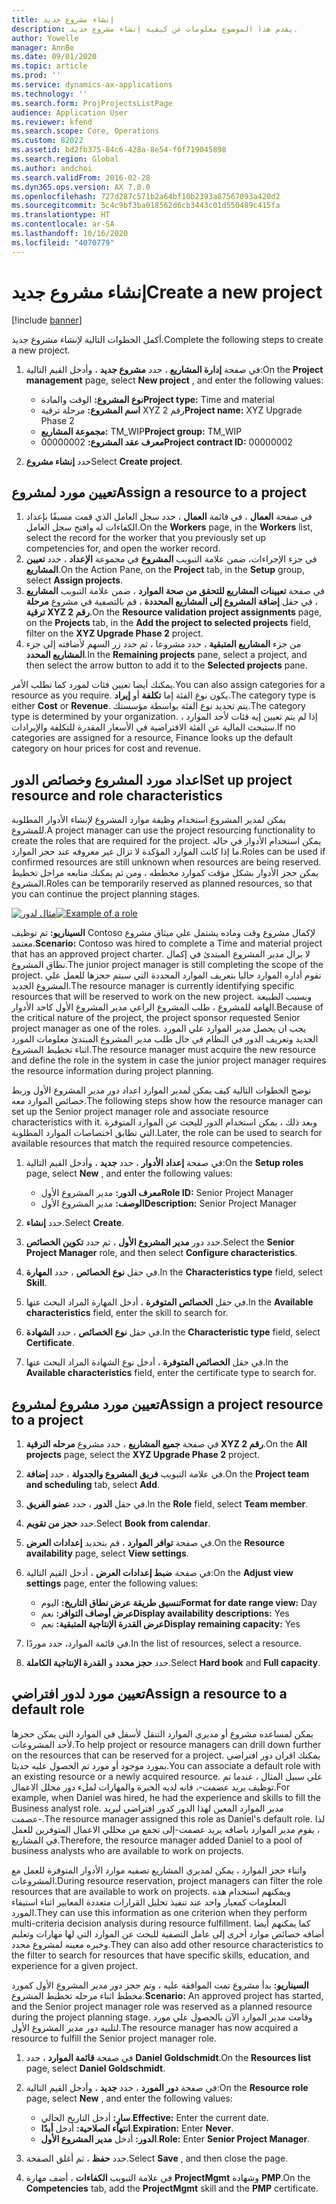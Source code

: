 ```yaml
---
title: إنشاء مشروع جديد
description: يقدم هذا الموضوع معلومات عن كيفية إنشاء مشروع جديد.
author: Yowelle
manager: AnnBe
ms.date: 09/01/2020
ms.topic: article
ms.prod: ''
ms.service: dynamics-ax-applications
ms.technology: ''
ms.search.form: ProjProjectsListPage
audience: Application User
ms.reviewer: kfend
ms.search.scope: Core, Operations
ms.custom: 82022
ms.assetid: bd2fb375-84c6-428a-8e54-f0f719045898
ms.search.region: Global
ms.author: andchoi
ms.search.validFrom: 2016-02-28
ms.dyn365.ops.version: AX 7.0.0
ms.openlocfilehash: 727d287c571b2a64bf10b2393a87567093a420d2
ms.sourcegitcommit: 5c4c9bf3ba018562d6cb3443c01d550489c415fa
ms.translationtype: HT
ms.contentlocale: ar-SA
ms.lasthandoff: 10/16/2020
ms.locfileid: "4070779"
---
```

# <a name="create-a-new-project"></a><span data-ttu-id="0d446-103">إنشاء مشروع جديد</span><span class="sxs-lookup"><span data-stu-id="0d446-103">Create a new project</span></span>

[!include [banner](../includes/banner.md)]

<span data-ttu-id="0d446-104">أكمل الخطوات التالية لإنشاء مشروع جديد.</span><span class="sxs-lookup"><span data-stu-id="0d446-104">Complete the following steps to create a new project.</span></span>

1. <span data-ttu-id="0d446-105">في صفحة **إدارة المشاريع** ، حدد **مشروع جديد** ، وأدخل القيم التالية:</span><span class="sxs-lookup"><span data-stu-id="0d446-105">On the **Project management** page, select **New project** , and enter the following values:</span></span>

    - <span data-ttu-id="0d446-106">**نوع المشروع:** الوقت والمادة</span><span class="sxs-lookup"><span data-stu-id="0d446-106">**Project type:** Time and material</span></span>
    - <span data-ttu-id="0d446-107">**اسم المشروع:** مرحلة ترقية XYZ رقم 2</span><span class="sxs-lookup"><span data-stu-id="0d446-107">**Project name:** XYZ Upgrade Phase 2</span></span>
    - <span data-ttu-id="0d446-108">**مجموعة المشاريع:** TM\_WIP</span><span class="sxs-lookup"><span data-stu-id="0d446-108">**Project group:** TM\_WIP</span></span>
    - <span data-ttu-id="0d446-109">**معرف عقد المشروع:** 00000002</span><span class="sxs-lookup"><span data-stu-id="0d446-109">**Project contract ID:** 00000002</span></span>

2. <span data-ttu-id="0d446-110">حدد **إنشاء مشروع**</span><span class="sxs-lookup"><span data-stu-id="0d446-110">Select **Create project**.</span></span>

## <a name="assign-a-resource-to-a-project"></a><span data-ttu-id="0d446-111">تعيين مورد لمشروع</span><span class="sxs-lookup"><span data-stu-id="0d446-111">Assign a resource to a project</span></span>

1. <span data-ttu-id="0d446-112">في صفحة **العمال** ، في قائمة **العمال** ، حدد سجل العامل الذي قمت مسبقًا بإعداد الكفاءات له وافتح سجل العامل.</span><span class="sxs-lookup"><span data-stu-id="0d446-112">On the **Workers** page, in the **Workers** list, select the record for the worker that you previously set up competencies for, and open the worker record.</span></span>
2. <span data-ttu-id="0d446-113">في جزء الإجراءات، ضمن علامة التبويب **المشروع** في مجموعة **الإعداد** ، حدد **تعيين المشاريع**.</span><span class="sxs-lookup"><span data-stu-id="0d446-113">On the Action Pane, on the **Project** tab, in the **Setup** group, select **Assign projects**.</span></span>
3. <span data-ttu-id="0d446-114">في صفحة **تعيينات المشاريع للتحقق من صحة الموارد** ، ضمن علامة التبويب **المشاريع** ، في حقل **إضافة المشروع إلى المشاريع المحددة** ، قم بالتصفية في مشروع **مرحلة ترقية XYZ رقم 2**.</span><span class="sxs-lookup"><span data-stu-id="0d446-114">On the **Resource validation project assignments** page, on the **Projects** tab, in the **Add the project to selected projects** field, filter on the **XYZ Upgrade Phase 2** project.</span></span>
4. <span data-ttu-id="0d446-115">من جزء **المشاريع المتبقية** ، حدد مشروعا ، ثم حدد زر السهم لأضافته إلى جزء **المشاريع المحدد**.</span><span class="sxs-lookup"><span data-stu-id="0d446-115">In the **Remaining projects** pane, select a project, and then select the arrow button to add it to the **Selected projects** pane.</span></span>

<span data-ttu-id="0d446-116">يمكنك أيضا تعيين فئات لمورد كما تطلب الأمر.</span><span class="sxs-lookup"><span data-stu-id="0d446-116">You can also assign categories for a resource as you require.</span></span> <span data-ttu-id="0d446-117">يكون نوع الفئة إما **تكلفة** أو **إيراد**.</span><span class="sxs-lookup"><span data-stu-id="0d446-117">The category type is either **Cost** or **Revenue**.</span></span> <span data-ttu-id="0d446-118">يتم تحديد نوع الفئة بواسطة مؤسستك.</span><span class="sxs-lookup"><span data-stu-id="0d446-118">The category type is determined by your organization.</span></span> <span data-ttu-id="0d446-119">إذا لم يتم تعيين إيه فئات لأحد الموارد ، ستبحث المالية عن الفئة الافتراضية في الأسعار المقدرة للتكلفة والإيرادات.</span><span class="sxs-lookup"><span data-stu-id="0d446-119">If no categories are assigned for a resource, Finance looks up the default category on hour prices for cost and revenue.</span></span>

## <a name="set-up-project-resource-and-role-characteristics"></a><span data-ttu-id="0d446-120">اعداد مورد المشروع وخصائص الدور</span><span class="sxs-lookup"><span data-stu-id="0d446-120">Set up project resource and role characteristics</span></span>

<span data-ttu-id="0d446-121">يمكن لمدير المشروع استخدام وظيفة موارد المشروع لإنشاء الأدوار المطلوبة للمشروع.</span><span class="sxs-lookup"><span data-stu-id="0d446-121">A project manager can use the project resourcing functionality to create the roles that are required for the project.</span></span> <span data-ttu-id="0d446-122">يمكن استخدام الأدوار في حاله ما إذا كانت الموارد المؤكدة لا تزال غير معروفه عند حجز الموارد.</span><span class="sxs-lookup"><span data-stu-id="0d446-122">Roles can be used if confirmed resources are still unknown when resources are being reserved.</span></span> <span data-ttu-id="0d446-123">يمكن حجز الأدوار بشكل مؤقت كموارد مخططه ، ومن ثم يمكنك متابعه مراحل تخطيط المشروع.</span><span class="sxs-lookup"><span data-stu-id="0d446-123">Roles can be temporarily reserved as planned resources, so that you can continue the project planning stages.</span></span>

<span data-ttu-id="0d446-124">[![مثال لدور](./media/projectresourcing05.jpg)](./media/projectresourcing05.jpg)</span><span class="sxs-lookup"><span data-stu-id="0d446-124">[![Example of a role](./media/projectresourcing05.jpg)](./media/projectresourcing05.jpg)</span></span> 

<span data-ttu-id="0d446-125">**السيناريو:** تم توظيف Contoso لإكمال مشروع وقت وماده يشتمل علي ميثاق مشروع معتمد.</span><span class="sxs-lookup"><span data-stu-id="0d446-125">**Scenario:** Contoso was hired to complete a Time and material project that has an approved project charter.</span></span> <span data-ttu-id="0d446-126">لا يزال مدير المشروع المبتدئ في إكمال نطاق المشروع.</span><span class="sxs-lookup"><span data-stu-id="0d446-126">The junior project manager is still completing the scope of the project.</span></span> <span data-ttu-id="0d446-127">تقوم أداره الموارد حاليا بتعريف الموارد المحددة التي سيتم حجزها للعمل علي المشروع الجديد.</span><span class="sxs-lookup"><span data-stu-id="0d446-127">The resource manager is currently identifying specific resources that will be reserved to work on the new project.</span></span> <span data-ttu-id="0d446-128">وبسبب الطبيعة الهامه للمشروع ، طلب المشروع الراعي مدير المشروع الأول كاحد الأدوار.</span><span class="sxs-lookup"><span data-stu-id="0d446-128">Because of the critical nature of the project, the project sponsor requested Senior project manager as one of the roles.</span></span> <span data-ttu-id="0d446-129">يجب ان يحصل مدير الموارد علي المورد الجديد وتعريف الدور في النظام في حال طلب مدير المشروع المبتدئ معلومات المورد اثناء تخطيط المشروع.</span><span class="sxs-lookup"><span data-stu-id="0d446-129">The resource manager must acquire the new resource and define the role in the system in case the junior project manager requires the resource information during project planning.</span></span>

<span data-ttu-id="0d446-130">توضح الخطوات التالية كيف يمكن لمدير الموارد اعداد دور مدير المشروع الأول وربط خصائص الموارد معه.</span><span class="sxs-lookup"><span data-stu-id="0d446-130">The following steps show how the resource manager can set up the Senior project manager role and associate resource characteristics with it.</span></span> <span data-ttu-id="0d446-131">وبعد ذلك ، يمكن استخدام الدور للبحث عن الموارد المتوفرة التي تطابق اختصاصات الموارد المطلوبة.</span><span class="sxs-lookup"><span data-stu-id="0d446-131">Later, the role can be used to search for available resources that match the required resource competencies.</span></span>

1. <span data-ttu-id="0d446-132">في صفحة **إعداد الأدوار** ، حدد **جديد** ، وأدخل القيم التالية:</span><span class="sxs-lookup"><span data-stu-id="0d446-132">On the **Setup roles** page, select **New** , and enter the following values:</span></span>

    - <span data-ttu-id="0d446-133">**معرف الدور:** مدير المشروع الأول</span><span class="sxs-lookup"><span data-stu-id="0d446-133">**Role ID:** Senior Project Manager</span></span>
    - <span data-ttu-id="0d446-134">**الوصف:** مدير المشروع الأول</span><span class="sxs-lookup"><span data-stu-id="0d446-134">**Description:** Senior Project Manager</span></span>

2. <span data-ttu-id="0d446-135">حدد **إنشاء**.</span><span class="sxs-lookup"><span data-stu-id="0d446-135">Select **Create**.</span></span>
3. <span data-ttu-id="0d446-136">حدد دور **مدير المشروع الأول** ، ثم حدد **تكوين الخصائص**.</span><span class="sxs-lookup"><span data-stu-id="0d446-136">Select the **Senior Project Manager** role, and then select **Configure characteristics**.</span></span>
4. <span data-ttu-id="0d446-137">في حقل **نوع الخصائص** ، حدد **المهارة**.</span><span class="sxs-lookup"><span data-stu-id="0d446-137">In the **Characteristics type** field, select **Skill**.</span></span>
5. <span data-ttu-id="0d446-138">في حقل **الخصائص المتوفرة** ، أدخل المهارة المراد البحث عنها.</span><span class="sxs-lookup"><span data-stu-id="0d446-138">In the **Available characteristics** field, enter the skill to search for.</span></span>
6. <span data-ttu-id="0d446-139">في حقل **نوع الخصائص** ، حدد **الشهادة**.</span><span class="sxs-lookup"><span data-stu-id="0d446-139">In the **Characteristic type** field, select **Certificate**.</span></span>
7. <span data-ttu-id="0d446-140">في حقل **الخصائص المتوفرة** ، أدخل نوع الشهادة المراد البحث عنها.</span><span class="sxs-lookup"><span data-stu-id="0d446-140">In the **Available characteristics** field, enter the certificate type to search for.</span></span>

## <a name="assign-a-project-resource-to-a-project"></a><span data-ttu-id="0d446-141">تعيين مورد مشروع لمشروع</span><span class="sxs-lookup"><span data-stu-id="0d446-141">Assign a project resource to a project</span></span>

1. <span data-ttu-id="0d446-142">في صفحة **جميع المشاريع** ، حدد مشروع **مرحله الترقية XYZ رقم 2**.</span><span class="sxs-lookup"><span data-stu-id="0d446-142">On the **All projects** page, select the **XYZ Upgrade Phase 2** project.</span></span>
2. <span data-ttu-id="0d446-143">في علامة التبويب **فريق المشروع والجدولة** ، حدد **إضافة**.</span><span class="sxs-lookup"><span data-stu-id="0d446-143">On the **Project team and scheduling** tab, select **Add**.</span></span>
3. <span data-ttu-id="0d446-144">في حقل **الدور** ، حدد **عضو الفريق**.</span><span class="sxs-lookup"><span data-stu-id="0d446-144">In the **Role** field, select **Team member**.</span></span>
4. <span data-ttu-id="0d446-145">حدد **حجز من تقويم**.</span><span class="sxs-lookup"><span data-stu-id="0d446-145">Select **Book from calendar**.</span></span>
5. <span data-ttu-id="0d446-146">في صفحة **توافر الموارد** ، قم بتحديد **إعدادات العرض**.</span><span class="sxs-lookup"><span data-stu-id="0d446-146">On the **Resource availability** page, select **View settings**.</span></span>
6. <span data-ttu-id="0d446-147">في صفحة **ضبط إعدادات العرض** ، أدخل القيم التالية:</span><span class="sxs-lookup"><span data-stu-id="0d446-147">On the **Adjust view settings** page, enter the following values:</span></span>

    - <span data-ttu-id="0d446-148">**تنسيق طريقة عرض نطاق التاريخ:** اليوم</span><span class="sxs-lookup"><span data-stu-id="0d446-148">**Format for date range view:** Day</span></span>
    - <span data-ttu-id="0d446-149">**عرض أوصاف التوافر:** نعم</span><span class="sxs-lookup"><span data-stu-id="0d446-149">**Display availability descriptions:** Yes</span></span>
    - <span data-ttu-id="0d446-150">**عرض القدرة الإنتاجية المتبقية:** نعم</span><span class="sxs-lookup"><span data-stu-id="0d446-150">**Display remaining capacity:** Yes</span></span>

7. <span data-ttu-id="0d446-151">في قائمة الموارد، حدد موردًا.</span><span class="sxs-lookup"><span data-stu-id="0d446-151">In the list of resources, select a resource.</span></span>
8. <span data-ttu-id="0d446-152">حدد **حجز محدد** و **القدرة الإنتاجية الكاملة**.</span><span class="sxs-lookup"><span data-stu-id="0d446-152">Select **Hard book** and **Full capacity**.</span></span>

## <a name="assign-a-resource-to-a-default-role"></a><span data-ttu-id="0d446-153">تعيين مورد لدور افتراضي</span><span class="sxs-lookup"><span data-stu-id="0d446-153">Assign a resource to a default role</span></span>

<span data-ttu-id="0d446-154">يمكن لمساعده مشروع أو مديري الموارد التنقل لأسفل في الموارد التي يمكن حجزها لأحد المشروعات.</span><span class="sxs-lookup"><span data-stu-id="0d446-154">To help project or resource managers can drill down further on the resources that can be reserved for a project.</span></span> <span data-ttu-id="0d446-155">يمكنك اقران دور افتراضي بمورد موجود أو مورد تم الحصول عليه حديثا.</span><span class="sxs-lookup"><span data-stu-id="0d446-155">You can associate a default role with an existing resource or a newly acquired resource.</span></span> <span data-ttu-id="0d446-156">علي سبيل المثال ، عندما تم توظيف يريد عصمت-، فانه لديه الخبرة والمهارات لملء دور محلل الاعمال.</span><span class="sxs-lookup"><span data-stu-id="0d446-156">For example, when Daniel was hired, he had the experience and skills to fill the Business analyst role.</span></span> <span data-ttu-id="0d446-157">مدير الموارد المعين لهذا الدور كدور افتراضي ليريد عصمت-.</span><span class="sxs-lookup"><span data-stu-id="0d446-157">The resource manager assigned this role as Daniel's default role.</span></span> <span data-ttu-id="0d446-158">لذا ، يقوم مدير الموارد باضافه يريد عصمت-إلى تجمع من محللي الاعمال المتوفرين للعمل في المشاريع.</span><span class="sxs-lookup"><span data-stu-id="0d446-158">Therefore, the resource manager added Daniel to a pool of business analysts who are available to work on projects.</span></span>

<span data-ttu-id="0d446-159">واثناء حجز الموارد ، يمكن لمديري المشاريع تصفيه موارد الأدوار المتوفرة للعمل مع المشروعات.</span><span class="sxs-lookup"><span data-stu-id="0d446-159">During resource reservation, project managers can filter the role resources that are available to work on projects.</span></span> <span data-ttu-id="0d446-160">ويمكنهم استخدام هذه المعلومات كمعيار واحد عند تنفيذ تحليل القرارات متعددة المعايير اثناء استيفاء المورد.</span><span class="sxs-lookup"><span data-stu-id="0d446-160">They can use this information as one criterion when they perform multi-criteria decision analysis during resource fulfillment.</span></span> <span data-ttu-id="0d446-161">كما يمكنهم أيضا أضافه خصائص موارد أخرى إلى عامل التصفية للبحث عن الموارد التي لها مهارات وتعليم وخبره معينه لمشروع محدد.</span><span class="sxs-lookup"><span data-stu-id="0d446-161">They can also add other resource characteristics to the filter to search for resources that have specific skills, education, and experience for a given project.</span></span>

<span data-ttu-id="0d446-162">**السيناريو:** بدأ مشروع تمت الموافقة عليه ، وتم حجز دور مدير المشروع الأول كمورد مخطط اثناء مرحله تخطيط المشروع.</span><span class="sxs-lookup"><span data-stu-id="0d446-162">**Scenario:** An approved project has started, and the Senior project manager role was reserved as a planned resource during the project planning stage.</span></span> <span data-ttu-id="0d446-163">وقامت مدير الموارد الآن بالحصول علي مورد لتلبيه دور مدير المشروع الأول.</span><span class="sxs-lookup"><span data-stu-id="0d446-163">The resource manager has now acquired a resource to fulfill the Senior project manager role.</span></span>

1. <span data-ttu-id="0d446-164">في صفحة **قائمة الموارد** ، حدد **Daniel Goldschmidt**.</span><span class="sxs-lookup"><span data-stu-id="0d446-164">On the **Resources list** page, select **Daniel Goldschmidt**.</span></span>
2. <span data-ttu-id="0d446-165">في صفحة **دور المورد** ، حدد **جديد** ، وأدخل القيم التالية:</span><span class="sxs-lookup"><span data-stu-id="0d446-165">On the **Resource role** page, select **New** , and enter the following values:</span></span>

    - <span data-ttu-id="0d446-166">**سارٍ:** أدخل التاريخ الحالي.</span><span class="sxs-lookup"><span data-stu-id="0d446-166">**Effective:** Enter the current date.</span></span>
    - <span data-ttu-id="0d446-167">**انتهاء الصلاحية:** أدخل **أبدًا**.</span><span class="sxs-lookup"><span data-stu-id="0d446-167">**Expiration:** Enter **Never**.</span></span>
    - <span data-ttu-id="0d446-168">**الدور:** أدخل **مدير المشروع الأول**.</span><span class="sxs-lookup"><span data-stu-id="0d446-168">**Role:** Enter **Senior Project Manager**.</span></span>

3. <span data-ttu-id="0d446-169">حدد **حفظ** ، ثم أغلق الصفحة.</span><span class="sxs-lookup"><span data-stu-id="0d446-169">Select **Save** , and then close the page.</span></span>
4. <span data-ttu-id="0d446-170">في علامة التبويب **الكفاءات** ، أضف مهارة **ProjectMgmt** وشهادة **PMP**.</span><span class="sxs-lookup"><span data-stu-id="0d446-170">On the **Competencies** tab, add the **ProjectMgmt** skill and the **PMP** certificate.</span></span>
